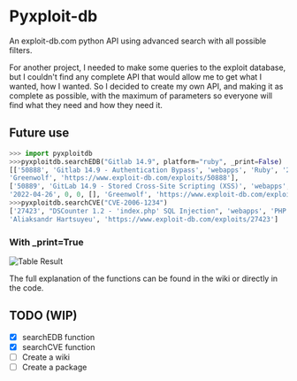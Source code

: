 # Pyxploit-db

An exploit-db.com python API using advanced search with all possible filters.

For another project, I needed to make some queries to the exploit database, but I couldn't find any complete API that would allow me to get what I wanted, how I wanted. So I decided to create my own API, and making it as complete as possible, with the maximum of parameters so everyone will find what they need and how they need it.

## Future use

```python
>>> import pyxploitdb
>>>pyxploitdb.searchEDB("Gitlab 14.9", platform="ruby", _print=False)
[['50888', 'Gitlab 14.9 - Authentication Bypass', 'webapps', 'Ruby', '2022-04-26', 0, 0, [],
'Greenwolf', 'https://www.exploit-db.com/exploits/50888'], 
['50889', 'GitLab 14.9 - Stored Cross-Site Scripting (XSS)', 'webapps', 'Ruby',
'2022-04-26', 0, 0, [], 'Greenwolf', 'https://www.exploit-db.com/exploits/50889']]
>>>pyxploitdb.searchCVE("CVE-2006-1234")
['27423', "DSCounter 1.2 - 'index.php' SQL Injection", 'webapps', 'PHP', '2006-03-14', 1, 0, [], 
'Aliaksandr Hartsuyeu', 'https://www.exploit-db.com/exploits/27423']
```

### With _print=True

![Table Result](https://media.discordapp.net/attachments/842511727324561429/972520026701705237/screenshot_table.png?width=1260&height=135)

The full explanation of the functions can be found in the wiki or directly in the code.

## TODO (WIP)

- [x] searchEDB function
- [x] searchCVE function
- [ ] Create a wiki
- [ ] Create a package
